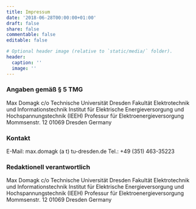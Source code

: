 ```yaml
---
title: Impressum
date: '2018-06-28T00:00:00+01:00'
draft: false
share: false
commentable: false
editable: false

# Optional header image (relative to `static/media/` folder).
header:
  caption: ''
  image: ''
---
```


### Angaben gemäß § 5 TMG

Max Domagk
c/o Technische Universität Dresden
Fakultät Elektrotechnik und Informationstechnik
Institut für Elektrische Energieversorgung und Hochspannungstechnik (IEEH)
Professur für Elektroenergieversorgung
Mommsenstr. 12
01069 Dresden
Germany

### Kontakt

E-Mail: max.domagk (a t) tu-dresden.de
Tel.: +49 (351) 463-35223

### Redaktionell verantwortlich

Max Domagk
c/o Technische Universität Dresden
Fakultät Elektrotechnik und Informationstechnik
Institut für Elektrische Energieversorgung und Hochspannungstechnik (IEEH)
Professur für Elektroenergieversorgung
Mommsenstr. 12
01069 Dresden
Germany
